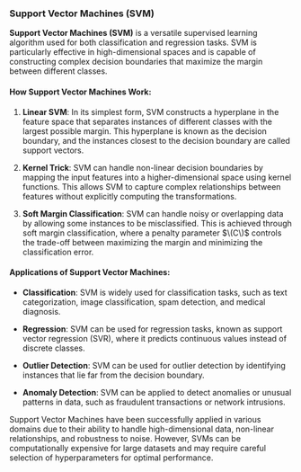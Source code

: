 ### Support Vector Machines (SVM)

**Support Vector Machines (SVM)** is a versatile supervised learning algorithm used for both classification and regression tasks. SVM is particularly effective in high-dimensional spaces and is capable of constructing complex decision boundaries that maximize the margin between different classes.

#### How Support Vector Machines Work:

1. **Linear SVM**:
   In its simplest form, SVM constructs a hyperplane in the feature space that separates instances of different classes with the largest possible margin. This hyperplane is known as the decision boundary, and the instances closest to the decision boundary are called support vectors.

2. **Kernel Trick**:
   SVM can handle non-linear decision boundaries by mapping the input features into a higher-dimensional space using kernel functions. This allows SVM to capture complex relationships between features without explicitly computing the transformations.

3. **Soft Margin Classification**:
   SVM can handle noisy or overlapping data by allowing some instances to be misclassified. This is achieved through soft margin classification, where a penalty parameter $\(C\)$ controls the trade-off between maximizing the margin and minimizing the classification error.

#### Applications of Support Vector Machines:

- **Classification**: SVM is widely used for classification tasks, such as text categorization, image classification, spam detection, and medical diagnosis.

- **Regression**: SVM can be used for regression tasks, known as support vector regression (SVR), where it predicts continuous values instead of discrete classes.

- **Outlier Detection**: SVM can be used for outlier detection by identifying instances that lie far from the decision boundary.

- **Anomaly Detection**: SVM can be applied to detect anomalies or unusual patterns in data, such as fraudulent transactions or network intrusions.

Support Vector Machines have been successfully applied in various domains due to their ability to handle high-dimensional data, non-linear relationships, and robustness to noise. However, SVMs can be computationally expensive for large datasets and may require careful selection of hyperparameters for optimal performance.
